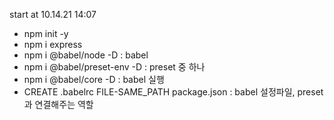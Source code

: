 start at 10.14.21 14:07

- npm init -y
- npm i express
- npm i @babel/node -D          : babel
- npm i @babel/preset-env -D    : preset 중 하나
- npm i @babel/core -D          : babel 실행
- CREATE .babelrc FILE-SAME_PATH package.json   : babel 설정파일, preset 과 연결해주는 역할


